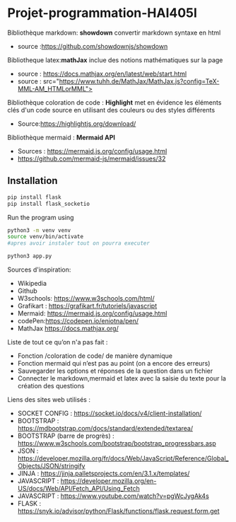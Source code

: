 # Projet-programmation-HAI405I
Bibliothèque markdown: **showdown** convertir markdown syntaxe en html
- source :https://github.com/showdownjs/showdown

Bibliotheque latex:**mathJax** inclue des notions mathématiques sur la page
- source : https://docs.mathjax.org/en/latest/web/start.html
- source : src="https://www.tuhh.de/MathJax/MathJax.js?config=TeX-MML-AM_HTMLorMML">

Bibliothèque coloration de code : **Highlight** met en évidence les éléments clés d'un code source en utilisant des couleurs ou des styles différents
- Source:https://highlightjs.org/download/ 

Bibliothèque mermaid : **Mermaid API**
- Sources : https://mermaid.js.org/config/usage.html 
- https://github.com/mermaid-js/mermaid/issues/32 

## Installation

```bash
pip install flask
pip install flask_socketio
```

Run the program using 
```bash
python3 -m venv venv
source venv/bin/activate
#apres avoir instaler tout on pourra executer

python3 app.py 
```

Sources d'inspiration:
- Wikipedia
- Github
- W3schools: https://www.w3schools.com/html/
- Grafikart : https://grafikart.fr/tutoriels/javascript
- Mermaid: https://mermaid.js.org/config/usage.html
- codePen:https://codepen.io/eniotna/pen/
- MathJax https://docs.mathjax.org/

Liste de tout ce qu’on n'a pas fait :
- Fonction /coloration de code/ de manière dynamique
- Fonction mermaid qui n’est pas au point (on a encore des erreurs)
- Sauvegarder les options et réponses de la question dans un fichier
- Connecter le markdown,mermaid et latex avec la saisie du texte pour la création des questions

Liens des sites web utilisés :
- SOCKET CONFIG : https://socket.io/docs/v4/client-installation/
- BOOTSTRAP : https://mdbootstrap.com/docs/standard/extended/textarea/
- BOOTSTRAP (barre de progrès) : https://www.w3schools.com/bootstrap/bootstrap_progressbars.asp
- JSON : https://developer.mozilla.org/fr/docs/Web/JavaScript/Reference/Global_Objects/JSON/stringify
- JINJA : https://jinja.palletsprojects.com/en/3.1.x/templates/
- JAVASCRIPT : https://developer.mozilla.org/en-US/docs/Web/API/Fetch_API/Using_Fetch
- JAVASCRIPT : https://www.youtube.com/watch?v=pgWcJygAk4s
- FLASK : https://snyk.io/advisor/python/Flask/functions/flask.request.form.get
